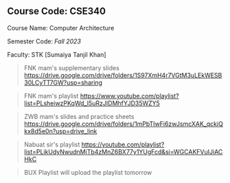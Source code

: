 ## Course Code: **CSE340**

Course Name: Computer Architecture

Semester Code: *Fall 2023*

Faculty: STK [Sumaiya Tanjil Khan]

> FNK mam's supplementary slides 
	https://drive.google.com/drive/folders/1S97XmH4r7VGtM3uLEkWESB30LCyTT7GW?usp=sharing

> FNK mam's playlist
	 https://www.youtube.com/playlist?list=PLsheiwzPKqWd_I5uRzJIDMhfYJD35WZY5

> ZWB mam's slides and practice sheets
	https://drive.google.com/drive/folders/1mPbTIwFi6zwJsmcXAK_qckiQkx8d5e0n?usp=drive_link

> Nabuat sir's playlist
	https://youtube.com/playlist?list=PLikUdyNwudnMjTb4zMnZ6BX77y1YUgFcd&si=WGCAKFVuIJiACHkC

>BUX Playlist
	will upload the playlist tomorrow 
